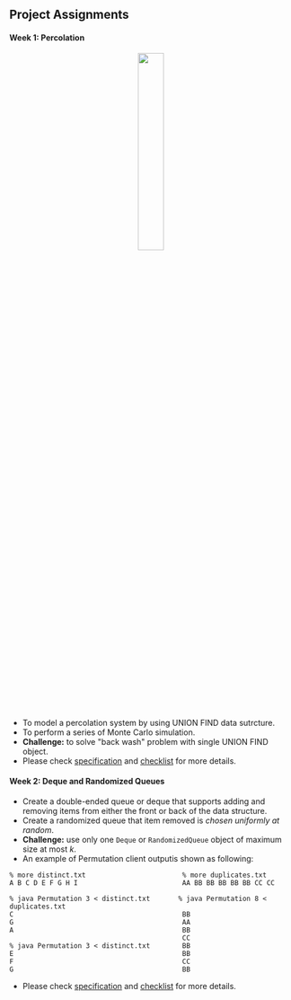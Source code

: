 ## Project Assignments

#### Week 1: Percolation 

<div align=center>
    <img src="http://coursera.cs.princeton.edu/algs4/assignments/percolates-yes.png"
	     width="30%" height="30%" />
</div>

   * To model a percolation system by using UNION FIND data sutrcture.  
   * To perform a series of Monte Carlo simulation.  
   * **Challenge:** to solve "back wash" problem with single UNION FIND object.
   * Please check [specification](http://coursera.cs.princeton.edu/algs4/assignments/percolation.html) and [checklist](http://coursera.cs.princeton.edu/algs4/checklists/percolation.html) for more details. 

#### Week 2: Deque and Randomized Queues  

   * Create a double-ended queue or deque that supports adding and removing items from either the front or back of the data structure. 
   * Create a randomized queue that item removed is *chosen uniformly at random*.
   * **Challenge:** use only one `Deque` or `RandomizedQueue` object of maximum size at most *k*.
   * An example of Permutation client outputis shown as following:

```
% more distinct.txt                        % more duplicates.txt
A B C D E F G H I                          AA BB BB BB BB BB CC CC

% java Permutation 3 < distinct.txt       % java Permutation 8 < duplicates.txt
C                                          BB
G                                          AA
A                                          BB
                                           CC
% java Permutation 3 < distinct.txt        BB
E                                          BB
F                                          CC
G                                          BB
```  

   * Please check [specification](http://coursera.cs.princeton.edu/algs4/assignments/queues.html) and [checklist](http://coursera.cs.princeton.edu/algs4/checklists/queues.html) for more details. 

